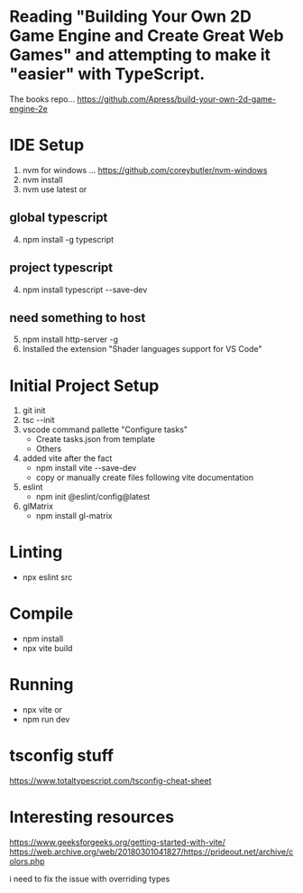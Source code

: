 # Reading "Building Your Own 2D Game Engine and Create Great Web Games" and attempting to make it "easier" with TypeScript.
The books repo...
https://github.com/Apress/build-your-own-2d-game-engine-2e

# IDE Setup
1. nvm for windows ... https://github.com/coreybutler/nvm-windows 
2. nvm install
3. nvm use latest or <version>
## global typescript
4. npm install -g typescript
## project typescript
4. npm install typescript --save-dev
## need something to host
5. npm install http-server -g
6. Installed the extension "Shader languages support for VS Code"

# Initial Project Setup
1. git init
2. tsc --init
3. vscode command pallette "Configure tasks"
    - Create tasks.json from template
    - Others
4. added vite after the fact
    - npm install vite --save-dev
    - copy or manually create files following vite documentation
5. eslint
    - npm init @eslint/config@latest
6. glMatrix
    - npm install gl-matrix

# Linting
- npx eslint src

# Compile
- npm install
- npx vite build

# Running
- npx vite
or 
- npm run dev

# tsconfig stuff
https://www.totaltypescript.com/tsconfig-cheat-sheet

# Interesting resources
https://www.geeksforgeeks.org/getting-started-with-vite/
https://web.archive.org/web/20180301041827/https://prideout.net/archive/colors.php

i need to fix the issue with overriding types